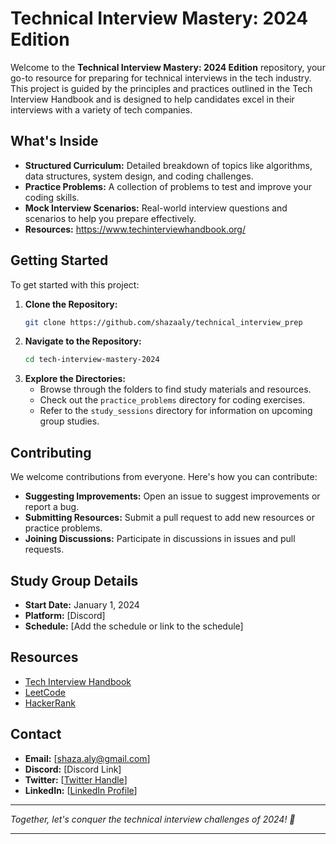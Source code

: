 
# Technical Interview Mastery: 2024 Edition

Welcome to the **Technical Interview Mastery: 2024 Edition** repository, your go-to resource for preparing for technical interviews in the tech industry. This project is guided by the principles and practices outlined in the Tech Interview Handbook and is designed to help candidates excel in their interviews with a variety of tech companies.

## What's Inside

- **Structured Curriculum:** Detailed breakdown of topics like algorithms, data structures, system design, and coding challenges.
- **Practice Problems:** A collection of problems to test and improve your coding skills.
- **Mock Interview Scenarios:** Real-world interview questions and scenarios to help you prepare effectively.
- **Resources:** https://www.techinterviewhandbook.org/

## Getting Started

To get started with this project:

1. **Clone the Repository:**
   ```bash
   git clone https://github.com/shazaaly/technical_interview_prep
   ```
2. **Navigate to the Repository:**
   ```bash
   cd tech-interview-mastery-2024
   ```
3. **Explore the Directories:**
   - Browse through the folders to find study materials and resources.
   - Check out the `practice_problems` directory for coding exercises.
   - Refer to the `study_sessions` directory for information on upcoming group studies.

## Contributing

We welcome contributions from everyone. Here's how you can contribute:
- **Suggesting Improvements:** Open an issue to suggest improvements or report a bug.
- **Submitting Resources:** Submit a pull request to add new resources or practice problems.
- **Joining Discussions:** Participate in discussions in issues and pull requests.

## Study Group Details

- **Start Date:** January 1, 2024
- **Platform:** [Discord]
- **Schedule:** [Add the schedule or link to the schedule]

## Resources

- [Tech Interview Handbook](https://techinterviewhandbook.org)
- [LeetCode](https://leetcode.com)
- [HackerRank](https://www.hackerrank.com)

## Contact

- **Email:** [shaza.aly@gmail.com]
- **Discord:** [Discord Link]
- **Twitter:** [[Twitter Handle](https://twitter.com/ShazaAlyOthman)]
- **LinkedIn:** [[LinkedIn Profile](https://www.linkedin.com/in/shazaali/)]

---

*Together, let's conquer the technical interview challenges of 2024! 🚀*

---